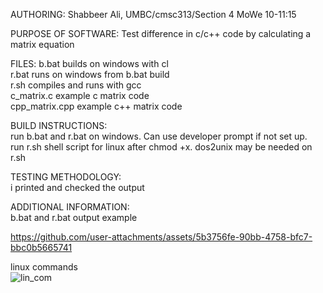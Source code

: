 AUTHORING: 
Shabbeer Ali, UMBC/cmsc313/Section 4 MoWe 10-11:15

PURPOSE OF SOFTWARE:
Test difference in c/c++ code by calculating a matrix equation 

FILES: 
b.bat           builds on windows with cl  
r.bat           runs on windows from b.bat build  
r.sh            compiles and runs with gcc  
c_matrix.c      example c matrix code  
cpp_matrix.cpp  example c++ matrix code  

BUILD INSTRUCTIONS:  
run b.bat and r.bat on windows. Can use developer prompt if not set up.  
run r.sh shell script for linux after chmod +x. dos2unix may be needed on r.sh  

TESTING METHODOLOGY:  
i printed and checked the output  

ADDITIONAL INFORMATION:  
b.bat and r.bat output example  


https://github.com/user-attachments/assets/5b3756fe-90bb-4758-bfc7-bbc0b5665741  

linux commands  
![lin_com](https://github.com/user-attachments/assets/ec930e37-7978-4448-ba0f-7f6a10ce211d)





